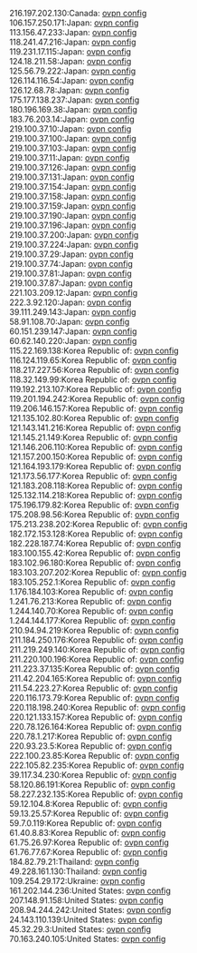 216.197.202.130:Canada: [ovpn config](vpn/216_197_202_130.ovpn)  
106.157.250.171:Japan: [ovpn config](vpn/106_157_250_171.ovpn)  
113.156.47.233:Japan: [ovpn config](vpn/113_156_47_233.ovpn)  
118.241.47.216:Japan: [ovpn config](vpn/118_241_47_216.ovpn)  
119.231.17.115:Japan: [ovpn config](vpn/119_231_17_115.ovpn)  
124.18.211.58:Japan: [ovpn config](vpn/124_18_211_58.ovpn)  
125.56.79.222:Japan: [ovpn config](vpn/125_56_79_222.ovpn)  
126.114.116.54:Japan: [ovpn config](vpn/126_114_116_54.ovpn)  
126.12.68.78:Japan: [ovpn config](vpn/126_12_68_78.ovpn)  
175.177.138.237:Japan: [ovpn config](vpn/175_177_138_237.ovpn)  
180.196.169.38:Japan: [ovpn config](vpn/180_196_169_38.ovpn)  
183.76.203.14:Japan: [ovpn config](vpn/183_76_203_14.ovpn)  
219.100.37.10:Japan: [ovpn config](vpn/219_100_37_10.ovpn)  
219.100.37.100:Japan: [ovpn config](vpn/219_100_37_100.ovpn)  
219.100.37.103:Japan: [ovpn config](vpn/219_100_37_103.ovpn)  
219.100.37.11:Japan: [ovpn config](vpn/219_100_37_11.ovpn)  
219.100.37.126:Japan: [ovpn config](vpn/219_100_37_126.ovpn)  
219.100.37.131:Japan: [ovpn config](vpn/219_100_37_131.ovpn)  
219.100.37.154:Japan: [ovpn config](vpn/219_100_37_154.ovpn)  
219.100.37.158:Japan: [ovpn config](vpn/219_100_37_158.ovpn)  
219.100.37.159:Japan: [ovpn config](vpn/219_100_37_159.ovpn)  
219.100.37.190:Japan: [ovpn config](vpn/219_100_37_190.ovpn)  
219.100.37.196:Japan: [ovpn config](vpn/219_100_37_196.ovpn)  
219.100.37.200:Japan: [ovpn config](vpn/219_100_37_200.ovpn)  
219.100.37.224:Japan: [ovpn config](vpn/219_100_37_224.ovpn)  
219.100.37.29:Japan: [ovpn config](vpn/219_100_37_29.ovpn)  
219.100.37.74:Japan: [ovpn config](vpn/219_100_37_74.ovpn)  
219.100.37.81:Japan: [ovpn config](vpn/219_100_37_81.ovpn)  
219.100.37.87:Japan: [ovpn config](vpn/219_100_37_87.ovpn)  
221.103.209.12:Japan: [ovpn config](vpn/221_103_209_12.ovpn)  
222.3.92.120:Japan: [ovpn config](vpn/222_3_92_120.ovpn)  
39.111.249.143:Japan: [ovpn config](vpn/39_111_249_143.ovpn)  
58.91.108.70:Japan: [ovpn config](vpn/58_91_108_70.ovpn)  
60.151.239.147:Japan: [ovpn config](vpn/60_151_239_147.ovpn)  
60.62.140.220:Japan: [ovpn config](vpn/60_62_140_220.ovpn)  
115.22.169.138:Korea Republic of: [ovpn config](vpn/115_22_169_138.ovpn)  
116.124.119.65:Korea Republic of: [ovpn config](vpn/116_124_119_65.ovpn)  
118.217.227.56:Korea Republic of: [ovpn config](vpn/118_217_227_56.ovpn)  
118.32.149.99:Korea Republic of: [ovpn config](vpn/118_32_149_99.ovpn)  
119.192.213.107:Korea Republic of: [ovpn config](vpn/119_192_213_107.ovpn)  
119.201.194.242:Korea Republic of: [ovpn config](vpn/119_201_194_242.ovpn)  
119.206.146.157:Korea Republic of: [ovpn config](vpn/119_206_146_157.ovpn)  
121.135.102.80:Korea Republic of: [ovpn config](vpn/121_135_102_80.ovpn)  
121.143.141.216:Korea Republic of: [ovpn config](vpn/121_143_141_216.ovpn)  
121.145.21.149:Korea Republic of: [ovpn config](vpn/121_145_21_149.ovpn)  
121.146.206.110:Korea Republic of: [ovpn config](vpn/121_146_206_110.ovpn)  
121.157.200.150:Korea Republic of: [ovpn config](vpn/121_157_200_150.ovpn)  
121.164.193.179:Korea Republic of: [ovpn config](vpn/121_164_193_179.ovpn)  
121.173.56.177:Korea Republic of: [ovpn config](vpn/121_173_56_177.ovpn)  
121.183.208.118:Korea Republic of: [ovpn config](vpn/121_183_208_118.ovpn)  
125.132.114.218:Korea Republic of: [ovpn config](vpn/125_132_114_218.ovpn)  
175.196.179.82:Korea Republic of: [ovpn config](vpn/175_196_179_82.ovpn)  
175.208.98.56:Korea Republic of: [ovpn config](vpn/175_208_98_56.ovpn)  
175.213.238.202:Korea Republic of: [ovpn config](vpn/175_213_238_202.ovpn)  
182.172.153.128:Korea Republic of: [ovpn config](vpn/182_172_153_128.ovpn)  
182.228.187.74:Korea Republic of: [ovpn config](vpn/182_228_187_74.ovpn)  
183.100.155.42:Korea Republic of: [ovpn config](vpn/183_100_155_42.ovpn)  
183.102.96.180:Korea Republic of: [ovpn config](vpn/183_102_96_180.ovpn)  
183.103.207.202:Korea Republic of: [ovpn config](vpn/183_103_207_202.ovpn)  
183.105.252.1:Korea Republic of: [ovpn config](vpn/183_105_252_1.ovpn)  
1.176.184.103:Korea Republic of: [ovpn config](vpn/1_176_184_103.ovpn)  
1.241.76.213:Korea Republic of: [ovpn config](vpn/1_241_76_213.ovpn)  
1.244.140.70:Korea Republic of: [ovpn config](vpn/1_244_140_70.ovpn)  
1.244.144.177:Korea Republic of: [ovpn config](vpn/1_244_144_177.ovpn)  
210.94.94.219:Korea Republic of: [ovpn config](vpn/210_94_94_219.ovpn)  
211.184.250.176:Korea Republic of: [ovpn config](vpn/211_184_250_176.ovpn)  
211.219.249.140:Korea Republic of: [ovpn config](vpn/211_219_249_140.ovpn)  
211.220.100.196:Korea Republic of: [ovpn config](vpn/211_220_100_196.ovpn)  
211.223.37.135:Korea Republic of: [ovpn config](vpn/211_223_37_135.ovpn)  
211.42.204.165:Korea Republic of: [ovpn config](vpn/211_42_204_165.ovpn)  
211.54.223.27:Korea Republic of: [ovpn config](vpn/211_54_223_27.ovpn)  
220.116.173.79:Korea Republic of: [ovpn config](vpn/220_116_173_79.ovpn)  
220.118.198.240:Korea Republic of: [ovpn config](vpn/220_118_198_240.ovpn)  
220.121.133.157:Korea Republic of: [ovpn config](vpn/220_121_133_157.ovpn)  
220.78.126.164:Korea Republic of: [ovpn config](vpn/220_78_126_164.ovpn)  
220.78.1.217:Korea Republic of: [ovpn config](vpn/220_78_1_217.ovpn)  
220.93.23.5:Korea Republic of: [ovpn config](vpn/220_93_23_5.ovpn)  
222.100.23.85:Korea Republic of: [ovpn config](vpn/222_100_23_85.ovpn)  
222.105.82.235:Korea Republic of: [ovpn config](vpn/222_105_82_235.ovpn)  
39.117.34.230:Korea Republic of: [ovpn config](vpn/39_117_34_230.ovpn)  
58.120.86.191:Korea Republic of: [ovpn config](vpn/58_120_86_191.ovpn)  
58.227.232.135:Korea Republic of: [ovpn config](vpn/58_227_232_135.ovpn)  
59.12.104.8:Korea Republic of: [ovpn config](vpn/59_12_104_8.ovpn)  
59.13.25.57:Korea Republic of: [ovpn config](vpn/59_13_25_57.ovpn)  
59.7.0.119:Korea Republic of: [ovpn config](vpn/59_7_0_119.ovpn)  
61.40.8.83:Korea Republic of: [ovpn config](vpn/61_40_8_83.ovpn)  
61.75.26.97:Korea Republic of: [ovpn config](vpn/61_75_26_97.ovpn)  
61.76.77.67:Korea Republic of: [ovpn config](vpn/61_76_77_67.ovpn)  
184.82.79.21:Thailand: [ovpn config](vpn/184_82_79_21.ovpn)  
49.228.161.130:Thailand: [ovpn config](vpn/49_228_161_130.ovpn)  
109.254.29.172:Ukraine: [ovpn config](vpn/109_254_29_172.ovpn)  
161.202.144.236:United States: [ovpn config](vpn/161_202_144_236.ovpn)  
207.148.91.158:United States: [ovpn config](vpn/207_148_91_158.ovpn)  
208.94.244.242:United States: [ovpn config](vpn/208_94_244_242.ovpn)  
24.143.110.139:United States: [ovpn config](vpn/24_143_110_139.ovpn)  
45.32.29.3:United States: [ovpn config](vpn/45_32_29_3.ovpn)  
70.163.240.105:United States: [ovpn config](vpn/70_163_240_105.ovpn)  
